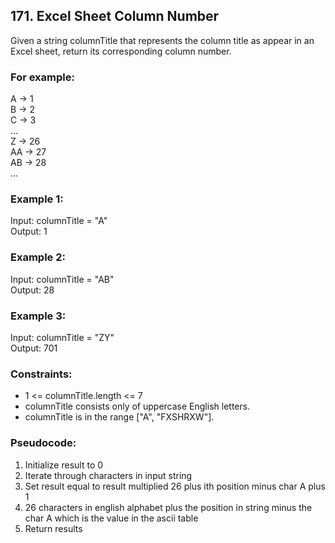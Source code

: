 ## 171. Excel Sheet Column Number

Given a string columnTitle that represents the column title as appear in an Excel sheet, return its corresponding column number.

### For example:

A -> 1\
B -> 2\
C -> 3\
...\
Z -> 26\
AA -> 27\
AB -> 28\
...

### Example 1:

Input: columnTitle = "A"\
Output: 1

### Example 2:

Input: columnTitle = "AB"\
Output: 28

### Example 3:

Input: columnTitle = "ZY"\
Output: 701

### Constraints:

- 1 <= columnTitle.length <= 7
- columnTitle consists only of uppercase English letters.
- columnTitle is in the range ["A", "FXSHRXW"].

### Pseudocode:

1. Initialize result to 0
2. Iterate through characters in input string
3. Set result equal to result multiplied 26 plus ith position minus char A plus 1
4. 26 characters in english alphabet plus the position in string minus the  char A which is the value in the ascii table
5. Return results
